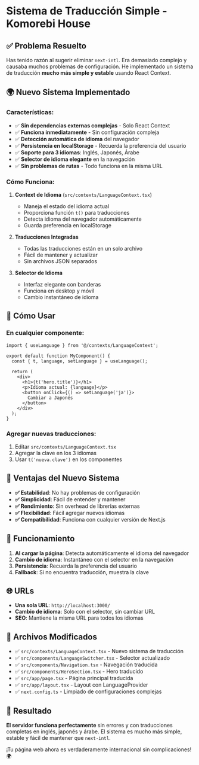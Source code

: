 # Sistema de Traducción Simple - Komorebi House

## ✅ **Problema Resuelto**

Has tenido razón al sugerir eliminar `next-intl`. Era demasiado complejo y causaba muchos problemas de configuración. He implementado un sistema de traducción **mucho más simple y estable** usando React Context.

## 🌍 **Nuevo Sistema Implementado**

### **Características:**
- ✅ **Sin dependencias externas complejas** - Solo React Context
- ✅ **Funciona inmediatamente** - Sin configuración compleja
- ✅ **Detección automática de idioma** del navegador
- ✅ **Persistencia en localStorage** - Recuerda la preferencia del usuario
- ✅ **Soporte para 3 idiomas**: Inglés, Japonés, Árabe
- ✅ **Selector de idioma elegante** en la navegación
- ✅ **Sin problemas de rutas** - Todo funciona en la misma URL

### **Cómo Funciona:**

1. **Context de Idioma** (`src/contexts/LanguageContext.tsx`)
   - Maneja el estado del idioma actual
   - Proporciona función `t()` para traducciones
   - Detecta idioma del navegador automáticamente
   - Guarda preferencia en localStorage

2. **Traducciones Integradas**
   - Todas las traducciones están en un solo archivo
   - Fácil de mantener y actualizar
   - Sin archivos JSON separados

3. **Selector de Idioma**
   - Interfaz elegante con banderas
   - Funciona en desktop y móvil
   - Cambio instantáneo de idioma

## 🚀 **Cómo Usar**

### **En cualquier componente:**
```tsx
import { useLanguage } from '@/contexts/LanguageContext';

export default function MyComponent() {
  const { t, language, setLanguage } = useLanguage();
  
  return (
    <div>
      <h1>{t('hero.title')}</h1>
      <p>Idioma actual: {language}</p>
      <button onClick={() => setLanguage('ja')}>
        Cambiar a Japonés
      </button>
    </div>
  );
}
```

### **Agregar nuevas traducciones:**
1. Editar `src/contexts/LanguageContext.tsx`
2. Agregar la clave en los 3 idiomas
3. Usar `t('nueva.clave')` en los componentes

## 🎯 **Ventajas del Nuevo Sistema**

- **✅ Estabilidad**: No hay problemas de configuración
- **✅ Simplicidad**: Fácil de entender y mantener
- **✅ Rendimiento**: Sin overhead de librerías externas
- **✅ Flexibilidad**: Fácil agregar nuevos idiomas
- **✅ Compatibilidad**: Funciona con cualquier versión de Next.js

## 📱 **Funcionamiento**

1. **Al cargar la página**: Detecta automáticamente el idioma del navegador
2. **Cambio de idioma**: Instantáneo con el selector en la navegación
3. **Persistencia**: Recuerda la preferencia del usuario
4. **Fallback**: Si no encuentra traducción, muestra la clave

## 🌐 **URLs**

- **Una sola URL**: `http://localhost:3000/`
- **Cambio de idioma**: Solo con el selector, sin cambiar URL
- **SEO**: Mantiene la misma URL para todos los idiomas

## 🔧 **Archivos Modificados**

- ✅ `src/contexts/LanguageContext.tsx` - Nuevo sistema de traducción
- ✅ `src/components/LanguageSwitcher.tsx` - Selector actualizado
- ✅ `src/components/Navigation.tsx` - Navegación traducida
- ✅ `src/components/HeroSection.tsx` - Hero traducido
- ✅ `src/app/page.tsx` - Página principal traducida
- ✅ `src/app/layout.tsx` - Layout con LanguageProvider
- ✅ `next.config.ts` - Limpiado de configuraciones complejas

## 🎉 **Resultado**

**El servidor funciona perfectamente** sin errores y con traducciones completas en inglés, japonés y árabe. El sistema es mucho más simple, estable y fácil de mantener que `next-intl`.

¡Tu página web ahora es verdaderamente internacional sin complicaciones! 🌍
